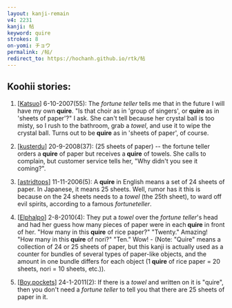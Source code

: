 ```yaml
---
layout: kanji-remain
v4: 2231
kanji: 帖
keyword: quire
strokes: 8
on-yomi: チョウ
permalink: /帖/
redirect_to: https://hochanh.github.io/rtk/帖
---
```


## Koohii stories: 

1) [<a href="http://kanji.koohii.com/profile/Katsuo">Katsuo</a>] 6-10-2007(55): The <em>fortune teller</em> tells me that in the future I will have my own<strong> quire</strong>. &quot;Is that choir as in &#039;group of singers&#039;, or<strong> quire</strong> as in &#039;sheets of paper&#039;?&quot; I ask. She can&#039;t tell because her crystal ball is too misty, so I rush to the bathroom, grab a <em>towel</em>, and use it to wipe the crystal ball. Turns out to be<strong> quire</strong> as in &#039;sheets of paper&#039;, of course.

2) [<a href="http://kanji.koohii.com/profile/kusterdu">kusterdu</a>] 20-9-2008(37): (25 sheets of paper) -- the fortune teller orders a<strong> quire</strong> of paper but receives a<strong> quire</strong> of towels. She calls to complain, but customer service tells her, &quot;Why didn&#039;t you see it coming?&quot;.

3) [<a href="http://kanji.koohii.com/profile/astridtops">astridtops</a>] 11-11-2006(5): A<strong> quire</strong> in English means a set of 24 sheets of paper. In Japanese, it means 25 sheets. Well, rumor has it this is because on the 24 sheets needs to a <em>towel</em> (the 25th sheet), to ward off evil spirits, according to a famous <em>fortuneteller</em>.

4) [<a href="http://kanji.koohii.com/profile/Elphalpo">Elphalpo</a>] 2-8-2010(4): They put a <em>towel</em> over the <em>fortune teller</em>&#039;s head and had her guess how many pieces of paper were in each<strong> quire</strong> in front of her. &quot;How many in this<strong> quire</strong> of rice paper?&quot; &quot;Twenty.&quot; Amazing! &quot;How many in this<strong> quire</strong> of nori?&quot; &quot;Ten.&quot; Wow! - (Note: &quot;Quire&quot; means a collection of 24 or 25 sheets of paper, but this kanji is actually used as a counter for bundles of several types of paper-like objects, and the amount in one bundle differs for each object (1<strong> quire</strong> of rice paper = 20 sheets, nori = 10 sheets, etc.)).

5) [<a href="http://kanji.koohii.com/profile/Boy.pockets">Boy.pockets</a>] 24-1-2011(2): If there is a <em>towel</em> and written on it is &quot;quire&quot;, then you don&#039;t need a <em>fortune teller</em> to tell you that there are 25 sheets of paper in it.

